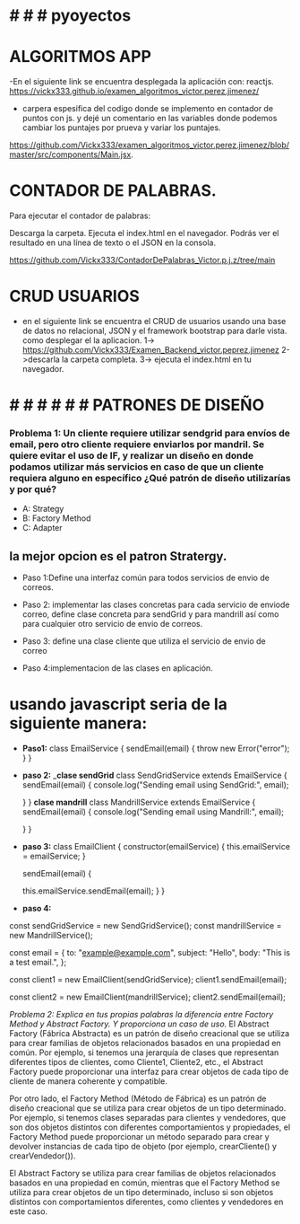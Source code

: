 # # # # pyoyectos 
# __ALGORITMOS APP__
-En el siguiente link se encuentra desplegada la aplicación con:
reactjs.
https://vickx333.github.io/examen_algoritmos_victor.perez.jimenez/

- carpera espesifica del codigo donde se  implemento en contador de puntos con js. 
y dejé un comentario en las variables donde podemos cambiar los puntajes por prueva y variar los puntajes.

https://github.com/Vickx333/examen_algoritmos_victor.perez.jimenez/blob/master/src/components/Main.jsx.

# __CONTADOR DE PALABRAS.__

Para ejecutar el contador de palabras:

Descarga la carpeta.
Ejecuta el index.html en el navegador.
Podrás ver el resultado en una línea de texto o el JSON en la consola.

https://github.com/Vickx333/ContadorDePalabras_Victor.p.j.z/tree/main

# #######################

# __CRUD USUARIOS__
- en el siguiente link se encuentra el CRUD de usuarios usando una base de datos no relacional, JSON y el framework bootstrap para darle vista. 
como desplegar el la aplicacion.
1->  https://github.com/Vickx333/Examen_Backend_victor.peprez.jimenez
2->descarla la carpeta completa.
3-> ejecuta el index.html en tu navegador. 


# #####################

# # # # # # # PATRONES DE DISEÑO

### Problema 1: Un cliente requiere utilizar sendgrid para envíos de email, pero otro cliente requiere enviarlos por mandril. Se quiere evitar el uso de IF, y realizar un diseño en donde podamos utilizar más servicios en caso de que un cliente requiera alguno en específico ¿Qué patrón de diseño utilizarías y por qué?


- A: Strategy 
- B: Factory Method 
- C: Adapter



## la mejor opcion es el patron Stratergy.
- Paso 1:Define una interfaz común para todos servicios de envio de correos.

- Paso 2: implementar las clases concretas para cada servicio de enviode correo,
define clase concreta para sendGrid y para mandrill así como para cualquier otro servicio de envio de correos. 

- Paso 3: define una clase cliente que utiliza el servicio de envio de correo

- Paso 4:implementacion de las clases en aplicación.

 # usando javascript seria de la siguiente manera: 

- __Paso1:__
 class EmailService {
  sendEmail(email) {
    throw new Error("error");
  }
}
- __paso 2:__
___clase  sendGrid__
class SendGridService extends EmailService {
  sendEmail(email) {
    console.log("Sending email using SendGrid:", email);
    
  }
}
__clase mandrill__
class MandrillService extends EmailService {
  sendEmail(email) {
    console.log("Sending email using Mandrill:", email);
   
  }
}

- __paso 3:__ 
class EmailClient {
  constructor(emailService) {
    this.emailService = emailService;
  }

  sendEmail(email) {
    
    this.emailService.sendEmail(email);
  }
}

- __paso 4:__ 

const sendGridService = new SendGridService();
const mandrillService = new MandrillService();

const email = {
  to: "example@example.com",
  subject: "Hello",
  body: "This is a test email.",
};

const client1 = new EmailClient(sendGridService);
client1.sendEmail(email);

const client2 = new EmailClient(mandrillService);
client2.sendEmail(email);



*Problema 2: Explica en tus propias palabras la diferencia entre Factory Method y Abstract Factory. Y proporciona un caso de uso.*
El Abstract Factory (Fábrica Abstracta) es un patrón de diseño creacional que se utiliza para crear familias de objetos relacionados basados en una propiedad en común. Por ejemplo, si tenemos una jerarquía de clases que representan diferentes tipos de clientes, como Cliente1, Cliente2, etc., el Abstract Factory puede proporcionar una interfaz para crear objetos de cada tipo de cliente de manera coherente y compatible.

Por otro lado, el Factory Method (Método de Fábrica) es un patrón de diseño creacional que se utiliza para crear objetos de un tipo determinado. Por ejemplo, si tenemos clases separadas para clientes y vendedores, que son dos objetos distintos con diferentes comportamientos y propiedades, el Factory Method puede proporcionar un método separado para crear y devolver instancias de cada tipo de objeto (por ejemplo, crearCliente() y crearVendedor()).

El Abstract Factory se utiliza para crear familias de objetos relacionados basados en una propiedad en común, mientras que el Factory Method se utiliza para crear objetos de un tipo determinado, incluso si son objetos distintos con comportamientos diferentes, como clientes y vendedores en este caso.




